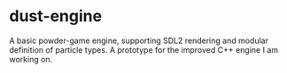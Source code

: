# dust-engine
A basic powder-game engine, supporting SDL2 rendering and modular definition of particle types. A prototype for the improved C++ engine I am working on.
